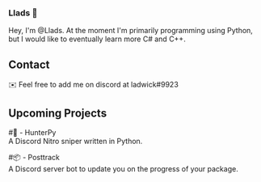 ### Llads 🐉
Hey, I'm @Llads. At the moment I'm primarily programming using Python, but I would like to eventually learn more C# and C++.

## Contact
✉️ Feel free to add me on discord at ladwick#9923

## Upcoming Projects
#🎁 - HunterPy   
A Discord Nitro sniper written in Python.

#📦 - Posttrack  
A Discord server bot to update you on the progress of your package.
